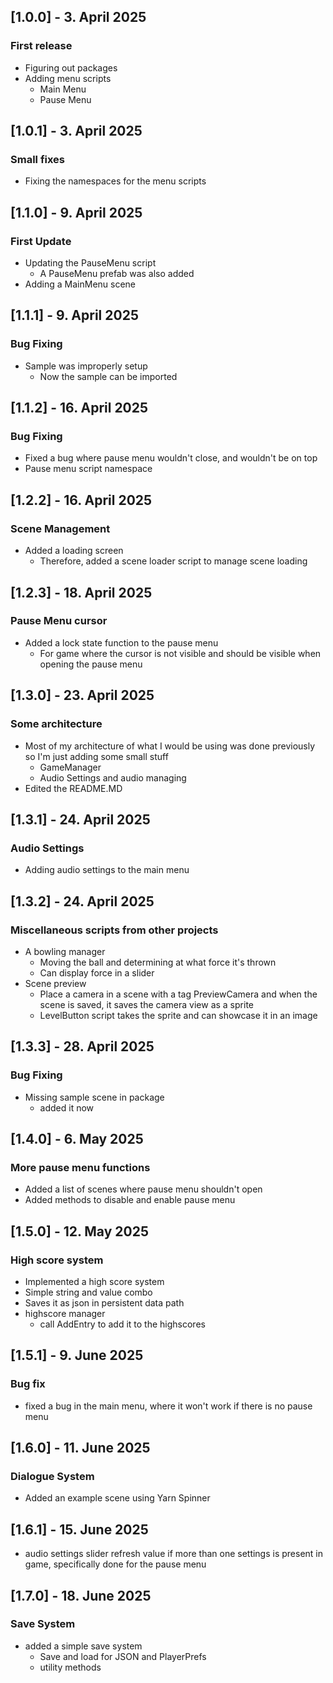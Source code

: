 ## [1.0.0] - 3. April 2025
### First release

- Figuring out packages
- Adding menu scripts
  - Main Menu
  - Pause Menu

## [1.0.1] - 3. April 2025
### Small fixes

- Fixing the namespaces for the menu scripts


## [1.1.0] - 9. April 2025
### First Update

- Updating the PauseMenu script
  - A PauseMenu prefab was also added
- Adding a MainMenu scene

## [1.1.1] - 9. April 2025
### Bug Fixing

- Sample was improperly setup
  - Now the sample can be imported

## [1.1.2] - 16. April 2025
### Bug Fixing

- Fixed a bug where pause menu wouldn't close, and wouldn't be on top
- Pause menu script namespace

## [1.2.2] - 16. April 2025
### Scene Management

- Added a loading screen
  - Therefore, added a scene loader script to manage scene loading

## [1.2.3] - 18. April 2025
### Pause Menu cursor

- Added a lock state function to the pause menu
  - For game where the cursor is not visible and should be visible when opening the pause menu

## [1.3.0] - 23. April 2025
### Some architecture

- Most of my architecture of what I would be using was done previously so I'm just adding some small stuff
  - GameManager
  - Audio Settings and audio managing
- Edited the README.MD

## [1.3.1] - 24. April 2025
### Audio Settings

- Adding audio settings to the main menu

## [1.3.2] - 24. April 2025
### Miscellaneous scripts from other projects

- A bowling manager
  - Moving the ball and determining at what force it's thrown
  - Can display force in a slider
- Scene preview
  - Place a camera in a scene with a tag PreviewCamera and when the scene is saved, it saves the camera view as a sprite
  - LevelButton script takes the sprite and can showcase it in an image 

## [1.3.3] - 28. April 2025
### Bug Fixing

- Missing sample scene in package 
  - added it now

## [1.4.0] - 6. May 2025
### More pause menu functions

- Added a list of scenes where pause menu shouldn't open
- Added methods to disable and enable pause menu

## [1.5.0] - 12. May 2025
### High score system

- Implemented a high score system
- Simple string and value combo
- Saves it as json in persistent data path
- highscore manager 
  - call AddEntry to add it to the highscores

## [1.5.1] - 9. June 2025
### Bug fix

- fixed a bug in the main menu, where it won't work if there is no pause menu

## [1.6.0] - 11. June 2025
### Dialogue System

- Added an example scene using Yarn Spinner

## [1.6.1] - 15. June 2025

- audio settings slider refresh value if more than one settings is present in game, specifically done for the pause menu

## [1.7.0] - 18. June 2025
### Save System

- added a simple save system
  - Save and load for JSON and PlayerPrefs
  - utility methods